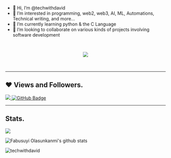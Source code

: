 - 👋 Hi, I’m @techwithdavid
- 👀 I’m interested in programming, web2, web3, AI, ML, Automations, Technical writing, and more...
- 🌱 I’m currently learning python & the C Language 
- 💞️ I’m looking to collaborate on various kinds of projects involving software development 

<br>

<p align="center">
<a href="https://twitter.com/techguy_daveed/" alt="twitter"><img src="https://img.shields.io/twitter/follow/techguy_daveed?color=1DA1F2&logo=twitter&style=for-the-badge" /></a>
</p>

<br>

<hr>

## ❤ Views and Followers.

<a href="https://github.com/techwithdavid/github-profile-views-counter">
    <img src="https://komarev.com/ghpvc/?username=techwithdavid">
</a>
<a href="https://github.com/techwithdavid?tab=followers"><img src="https://img.shields.io/github/followers/techwithdavid?label=Followers&style=social" alt="GitHub Badge"></a>

<br>
<hr>

 ## Stats.
 <p><img align="center" src="https://github-readme-stats.vercel.app/api/top-langs/?username=techwithdavid&layout=compact&theme=dark&hide_border=false" /></p>
<p><img align="center" src="https://github-readme-stats.vercel.app/api?username=techwithdavid&show_icons=true&include_all_commits=true&count_private=true&layout=compact&theme=dark&hide_border=false&border_radius=2&hide=contribs" alt="Fabusuyi Olasunkanmi's github stats" /></p>

<p><img align="center" src="https://github-readme-streak-stats.herokuapp.com/?user=techwithdavid&theme=dark" alt="techwithdavid" /></p>
<br/>


<!---
techwithdavid/techwithdavid is a ✨ special ✨ repository because its `README.md` (this file) appears on your GitHub profile.
You can click the Preview link to take a look at your changes.
--->
